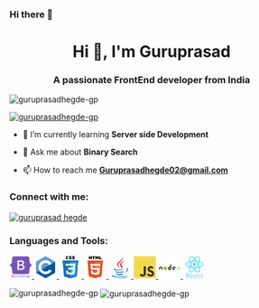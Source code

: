 ### Hi there 👋

<h1 align="center">Hi 👋, I'm Guruprasad</h1>
<h3 align="center">A passionate FrontEnd developer from India</h3>


<p align="left"> <img src="https://komarev.com/ghpvc/?username=guruprasadhegde-gp&label=Profile%20views&color=0e75b6&style=flat" alt="guruprasadhegde-gp" /> </p>

<p align="left"> <a href="https://github.com/ryo-ma/github-profile-trophy"><img src="https://github-profile-trophy.vercel.app/?username=guruprasadhegde-gp" alt="guruprasadhegde-gp" /></a> </p>



- 🌱 I’m currently learning **Server side Development**

- 💬 Ask me about **Binary Search**

- 📫 How to reach me **Guruprasadhegde02@gmail.com**

<h3 align="left">Connect with me:</h3>
<p align="left">
<a href="https://linkedin.com/in/guruprasad hegde" target="blank"><img align="center" src="https://raw.githubusercontent.com/rahuldkjain/github-profile-readme-generator/master/src/images/icons/Social/linked-in-alt.svg" alt="guruprasad hegde" height="30" width="40" /></a>
</p>

<h3 align="left">Languages and Tools:</h3>
<p align="left"> <a href="https://getbootstrap.com" target="_blank" rel="noreferrer"> <img src="https://raw.githubusercontent.com/devicons/devicon/master/icons/bootstrap/bootstrap-plain-wordmark.svg" alt="bootstrap" width="40" height="40"/> </a> <a href="https://www.cprogramming.com/" target="_blank" rel="noreferrer"> <img src="https://raw.githubusercontent.com/devicons/devicon/master/icons/c/c-original.svg" alt="c" width="40" height="40"/> </a> <a href="https://www.w3schools.com/css/" target="_blank" rel="noreferrer"> <img src="https://raw.githubusercontent.com/devicons/devicon/master/icons/css3/css3-original-wordmark.svg" alt="css3" width="40" height="40"/> </a> <a href="https://www.w3.org/html/" target="_blank" rel="noreferrer"> <img src="https://raw.githubusercontent.com/devicons/devicon/master/icons/html5/html5-original-wordmark.svg" alt="html5" width="40" height="40"/> </a> <a href="https://www.java.com" target="_blank" rel="noreferrer"> <img src="https://raw.githubusercontent.com/devicons/devicon/master/icons/java/java-original.svg" alt="java" width="40" height="40"/> </a> <a href="https://developer.mozilla.org/en-US/docs/Web/JavaScript" target="_blank" rel="noreferrer"> <img src="https://raw.githubusercontent.com/devicons/devicon/master/icons/javascript/javascript-original.svg" alt="javascript" width="40" height="40"/> </a> <a href="https://nodejs.org" target="_blank" rel="noreferrer"> <img src="https://raw.githubusercontent.com/devicons/devicon/master/icons/nodejs/nodejs-original-wordmark.svg" alt="nodejs" width="40" height="40"/> </a> <a href="https://reactjs.org/" target="_blank" rel="noreferrer"> <img src="https://raw.githubusercontent.com/devicons/devicon/master/icons/react/react-original-wordmark.svg" alt="react" width="40" height="40"/> </a> </p>

<p><img align="left" src="https://github-readme-stats.vercel.app/api/top-langs?username=guruprasadhegde-gp&show_icons=true&locale=en&layout=compact" alt="guruprasadhegde-gp" /></p>

<p>&nbsp;<img align="center" src="https://github-readme-stats.vercel.app/api?username=guruprasadhegde-gp&show_icons=true&locale=en" alt="guruprasadhegde-gp" /></p>
